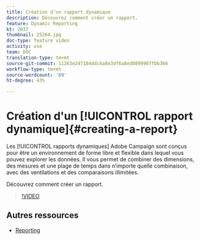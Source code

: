 ```yaml
---
title: Création d’un rapport dynamique
description: Découvrez comment créer un rapport.
feature: Dynamic Reporting
kt: 2037
thumbnail: 25264.jpg
doc-type: feature video
activity: use
team: DOC
translation-type: tm+mt
source-git-commit: 11263e247184ddc6a8e3df6a8ed0899907fbb366
workflow-type: tm+mt
source-wordcount: '69'
ht-degree: 43%

---
```



# Création d&#39;un [!UICONTROL rapport dynamique]{#creating-a-report}

Les [!UICONTROL rapports dynamiques] Adobe Campaign sont conçus pour être un environnement de forme libre et flexible dans lequel vous pouvez explorer les données. Il vous permet de combiner des dimensions, des mesures et une plage de temps dans n’importe quelle combinaison, avec des ventilations et des comparaisons illimitées.

Découvrez comment créer un rapport.

>[!VIDEO](https://video.tv.adobe.com/v/25264/?quality=12)

## Autres ressources

* [Reporting](https://docs.adobe.com/content/help/fr-FR/campaign-standard/using/reporting/about-reporting/about-dynamic-reports.html)
